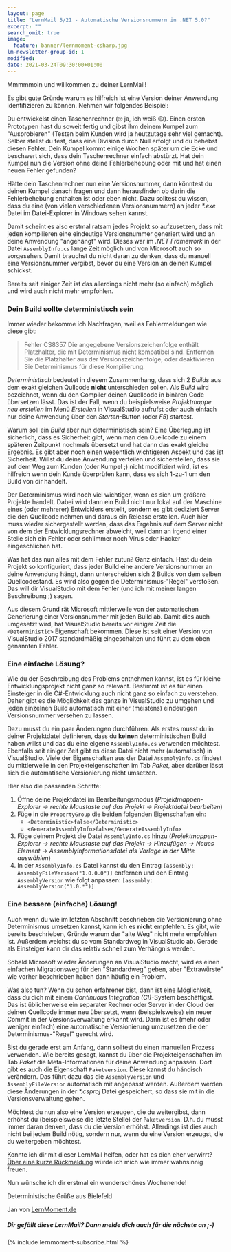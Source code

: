 ```yaml
---
layout: page
title: "LernMail 5/21 - Automatische Versionsnummern in .NET 5.0?"
excerpt: ""
search_omit: true
image:
  feature: banner/lernmoment-csharp.jpg
lm-newsletter-group-id: 1
modified:
date: 2021-03-24T09:30:00+01:00
---
```


Mmmmmoin und willkommen zu deiner LernMail!

Es gibt gute Gründe warum es hilfreich ist eine Version deiner Anwendung identifizieren zu können. Nehmen wir folgendes Beispiel:

Du entwickelst einen Taschenrechner (🙄 ja, ich weiß 😉). Einen ersten Prototypen hast du soweit fertig und gibst ihm deinem Kumpel zum "Ausprobieren" (Testen beim Kunden wird ja heutzutage sehr viel gemacht). Selber stellst du fest, dass eine Division durch Null erfolgt und du behebst diesen Fehler. Dein Kumpel kommt einige Wochen später um die Ecke und beschwert sich, dass dein Taschenrechner einfach abstürzt. Hat dein Kumpel nun die Version ohne deine Fehlerbehebung oder mit und hat einen neuen Fehler gefunden?

Hätte dein Taschenrechner nun eine Versionsnummer, dann könntest du deinen Kumpel danach fragen und dann herausfinden ob darin die Fehlerbehebung enthalten ist oder eben nicht. Dazu solltest du wissen, dass du eine (von vielen verschiedenen Versionsnummern) an jeder *\*.exe* Datei im Datei-Explorer in Windows sehen kannst.

Damit scheint es also erstmal ratsam jedes Projekt so aufzusetzen, dass mit jeden kompilieren eine eindeutige Versionsnummer generiert wird und an deine Anwendung "angehängt" wird. Dieses war im *.NET Framework* in der Datei `AssemblyInfo.cs` lange Zeit möglich und von Microsoft auch so vorgesehen. Damit brauchst du nicht daran zu denken, dass du manuell eine Versionsnummer vergibst, bevor du eine Version an deinen Kumpel schickst.

Bereits seit einiger Zeit ist das allerdings nicht mehr (so einfach) möglich und wird auch nicht mehr empfohlen.

### Dein Build sollte deterministisch sein
Immer wieder bekomme ich Nachfragen, weil es Fehlermeldungen wie diese gibt:

> Fehler	CS8357	Die angegebene Versionszeichenfolge enthält Platzhalter, die mit Determinismus nicht kompatibel sind. Entfernen Sie die Platzhalter aus der Versionszeichenfolge, oder deaktivieren Sie Determinismus für diese Kompilierung.

*Deterministisch* bedeutet in diesem Zusammenhang, dass sich 2 *Builds* aus dem exakt gleichen Qullcode **nicht** unterschieden sollen. Als *Build* wird bezeichnet, wenn du den Compiler deinen Quellcode in binären Code übersetzen lässt. Das ist der Fall, wenn du beispielsweise *Projektmappe neu erstellen* im Menü *Erstellen* in VisualStudio aufrufst oder auch einfach nur deine Anwendung über den *Starten*-Button (oder *F5*) startest.

Warum soll ein *Build* aber nun deterministisch sein? Eine Überlegung ist sicherlich, dass es Sicherheit gibt, wenn man den Quellcode zu einem späteren Zeitpunkt nochmals übersetzt und hat dann das exakt gleiche Ergebnis. Es gibt aber noch einen wesentlich wichtigeren Aspekt und das ist Sicherheit. Willst du deine Anwendung verteilen und sicherstellen, dass sie auf dem Weg zum Kunden (oder Kumpel ;) nicht modifiziert wird, ist es hilfreich wenn dein Kunde überprüfen kann, dass es sich 1-zu-1 um den Build von dir handelt.

Der Determinismus wird noch viel wichtiger, wenn es sich um größere Projekte handelt. Dabei wird dann ein Build nicht nur lokal auf der Maschine eines (oder mehrerer) Entwicklers erstellt, sondern es gibt dediziert Server die den Quellcode nehmen und daraus ein Release erstellen. Auch hier muss wieder sichergestellt werden, dass das Ergebnis auf dem Server nicht von dem der Entwicklungsrechner abweicht, weil dann an irgend einer Stelle sich ein Fehler oder schlimmer noch Virus oder Hacker eingeschlichen hat.

Was hat das nun alles mit dem Fehler zutun? Ganz einfach. Hast du dein Projekt so konfiguriert, dass jeder Build eine andere Versionsnummer an deine Anwendung hängt, dann unterscheiden sich 2 Builds von dem selben Quellcodestand. Es wird also gegen die Determinismus-"Regel" verstoßen. Das will dir VisualStudio mit dem Fehler (und ich mit meiner langen Beschreibung ;) sagen.

Aus diesem Grund rät Microsoft mittlerweile von der automatischen Generierung einer Versionsnummer mit jeden Build ab. Damit dies auch umgesetzt wird, hat VisualStudio bereits vor einiger Zeit die `<Deterministic>` Eigenschaft bekommen. Diese ist seit einer Version von VisualStudio 2017 standardmäßig eingeschalten und führt zu dem oben genannten Fehler.

### Eine einfache Lösung?
Wie du der Beschreibung des Problems entnehmen kannst, ist es für kleine Entwicklungsprojekt nicht ganz so relevant. Bestimmt ist es für einen Einsteiger in die C#-Entwicklung auch nicht ganz so einfach zu verstehen. Daher gibt es die Möglichkeit das ganze in VisualStudio zu umgehen und jeden einzelnen Build automatisch mit einer (meistens) eindeutigen Versionsnummer versehen zu lassen.

Dazu musst du ein paar Änderungen durchführen. Als erstes musst du in deiner Projektdatei definieren, dass du **keinen** deterministischen Build haben willst und das du eine eigene `AssemblyInfo.cs` verwenden möchtest. Ebenfalls seit einiger Zeit gibt es diese Datei nicht mehr (automatisch) in VisualStudio. Viele der Eigenschaften aus der Datei `AssemblyInfo.cs` findest du mittlerweile in den Projekteigenschaften im Tab *Paket*, aber darüber lässt sich die automatische Versionierung nicht umsetzen.

Hier also die passenden Schritte:
1. Öffne deine Projektdatei im Bearbeitungsmodus (*Projektmappen-Explorer -> rechte Maustaste auf das Projekt -> Projektdatei bearbeiten*)
2. Füge in die `PropertyGroup` die beiden folgenden Eigenschaften ein:
    - `<Deterministic>false</Deterministic>`
    - `<GenerateAssemblyInfo>false</GenerateAssemblyInfo>`
3. Füge deinem Projekt die Datei `AssemblyInfo.cs` hinzu (*Projektmappen-Explorer -> rechte Maustaste auf das Projekt -> Hinzufügen -> Neues Element -> Assemblyinformationsdatei als Vorlage in der Mitte auswählen*)
4. In der `AssemblyInfo.cs` Datei kannst du den Eintrag `[assembly: AssemblyFileVersion("1.0.0.0")]` entfernen und den Eintrag `AssemblyVersion` wie folgt anpassen: `[assembly: AssemblyVersion("1.0.*")]`

### Eine bessere (einfache) Lösung!
Auch wenn du wie im letzten Abschnitt beschrieben die Versionierung ohne Determinismus umsetzen kannst, kann ich es **nicht** empfehlen. Es gibt, wie bereits beschrieben, Gründe warum der "alte Weg" nicht mehr empfohlen ist. Außerdem weichst du so vom Standardweg in VisualStudio ab. Gerade als Einsteiger kann dir das relativ schnell zum Verhängnis werden.

Sobald Microsoft wieder Änderungen an VisualStudio macht, wird es einen einfachen Migrationsweg für den "Standardweg" geben, aber "Extrawürste" wie vorher beschrieben haben dann häufig ein Problem.

Was also tun? Wenn du schon erfahrener bist, dann ist eine Möglichkeit, dass du dich mit einem *Continuous Integration (CI)*-System beschäftigst. Das ist üblicherweise ein separater Rechner oder Server in der Cloud der deinen Quellcode immer neu übersetzt, wenn (beispielsweise) ein neuer Commit in der Versionsverwaltung erkannt wird. Darin ist es (mehr oder weniger einfach) eine automatische Versionierung umzusetzen die der Determinismus-"Regel" gerecht wird.

Bist du gerade erst am Anfang, dann solltest du einen manuellen Prozess verwenden. Wie bereits gesagt, kannst du über die Projekteigenschaften im Tab *Paket* die Meta-Informationen für deine Anwendung anpassen. Dort gibt es auch die Eigenschaft `Paketversion`. Diese kannst du händisch verändern. Das führt dazu das die `AssemblyVersion` und `AssemblyFileVersion` automatisch mit angepasst werden. Außerdem werden diese Änderungen in der *\*.csproj* Datei gespeichert, so dass sie mit in die Versionsverwaltung gehen.

Möchtest du nun also eine Version erzeugen, die du weitergibst, dann erhöhst du (beispielsweise die letzte Stelle) der `Paketversion`. D.h. du musst immer daran denken, dass du die Version erhöhst. Allerdings ist dies auch nicht bei jedem Build nötig, sondern nur, wenn du eine Version erzeugst, die du weitergeben möchtest.

Konnte ich dir mit dieser LernMail helfen, oder hat es dich eher verwirrt? [Über eine kurze Rückmeldung](mailto:jan@lernmoment.de) würde ich mich wie immer wahnsinnig freuen.

Nun wünsche ich dir erstmal ein wunderschönes Wochenende!

Deterministische Grüße aus Bielefeld

Jan von [LernMoment.de](https://www.lernmoment.de)


<div class="subscribe-notice">
  <h5>Dir gefällt diese LernMail? Dann melde dich auch für die nächste an ;-)</h5>
	{% include lernmoment-subscribe.html %}
</div>